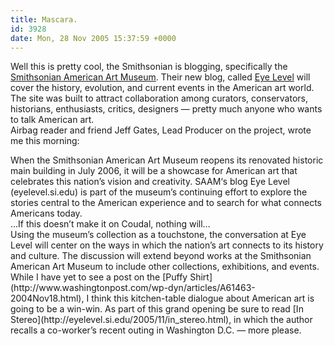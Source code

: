 ```yaml
---
title: Mascara.
id: 3928
date: Mon, 28 Nov 2005 15:37:59 +0000
---
```


Well this is pretty cool, the Smithsonian is blogging, specifically the [Smithsonian American Art Museum](http://americanart.si.edu/index3.cfm). Their new blog, called [Eye Level](http://eyelevel.si.edu/) will cover the history, evolution, and current events in the American art world. The site was built to attract collaboration among curators, conservators, historians, enthusiasts, critics, designers — pretty much anyone who wants to talk American art.  
 Airbag reader and friend Jeff Gates, Lead Producer on the project, wrote me this morning:

<div class="quote">When the Smithsonian American Art Museum reopens its renovated historic main building in July 2006, it will be a showcase for American art that celebrates this nation’s vision and creativity. <span class="caps">SAAM</span>‘s blog Eye Level (eyelevel.si.edu) is part of the museum’s continuing effort to explore the stories central to the American experience and to search for what connects Americans today.</div>…If this doesn’t make it on Coudal, nothing will…

<div class="quote">Using the museum’s collection as a touchstone, the conversation at Eye Level will center on the ways in which the nation’s art connects to its history and culture. The discussion will extend beyond works at the Smithsonian American Art Museum to include other collections, exhibitions, and events.</div>While I have yet to see a post on the [Puffy Shirt](http://www.washingtonpost.com/wp-dyn/articles/A61463-2004Nov18.html), I think this kitchen-table dialogue about American art is going to be a win-win.  
 As part of this grand opening be sure to read [In Stereo](http://eyelevel.si.edu/2005/11/in_stereo.html), in which the author recalls a co-worker’s recent outing in Washington D.C. — more please.


